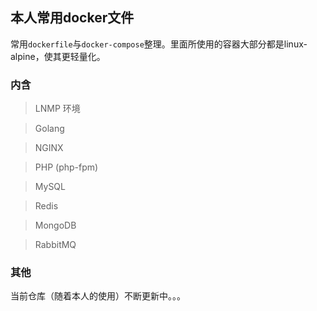## 本人常用docker文件

常用``dockerfile``与``docker-compose``整理。里面所使用的容器大部分都是linux-alpine，使其更轻量化。

### 内含

> LNMP 环境

> Golang

> NGINX

> PHP (php-fpm)

> MySQL

> Redis

> MongoDB

> RabbitMQ

### 其他
当前仓库（随着本人的使用）不断更新中。。。